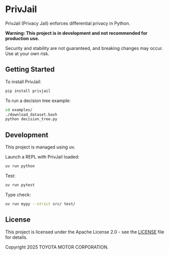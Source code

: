 # PrivJail

PrivJail (Privacy Jail) enforces differential privacy in Python.

**Warning: This project is in development and not recommended for production use.**

Security and stability are not guaranteed, and breaking changes may occur. Use at your own risk.

## Getting Started

To install PrivJail:
```sh
pip install privjail
```

To run a decision tree example:
```sh
cd examples/
./download_dataset.bash
python decision_tree.py
```

## Development

This project is managed using uv.

Launch a REPL with PrivJail loaded:
```sh
uv run python
```

Test:
```sh
uv run pytest
```

Type check:
```sh
uv run mypy --strict src/ test/
```

## License

This project is licensed under the Apache License 2.0 - see the [LICENSE](LICENSE) file for details.

Copyright 2025 TOYOTA MOTOR CORPORATION.
